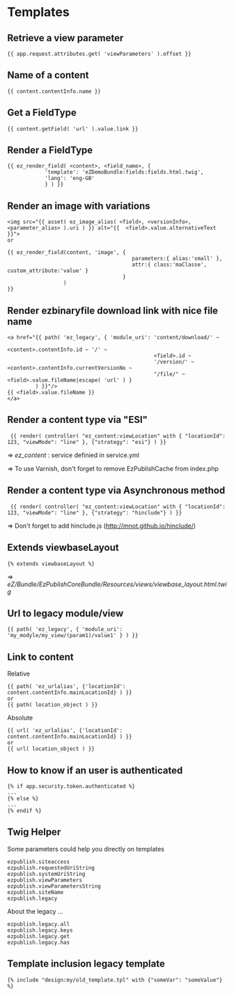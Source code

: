 Templates
=========


Retrieve a view parameter
-------------------------
```jinja
{{ app.request.attributes.get( 'viewParameters' ).offset }}
```

Name of a content
-----------------
```jinja
{{ content.contentInfo.name }}
```

Get a FieldType
---------------
```jinja
{{ content.getField( 'url' ).value.link }}
```

Render a FieldType
------------------
```jinja
{{ ez_render_field( <content>, <field_name>, {
            'template': 'eZDemoBundle:fields:fields.html.twig',
            'lang': 'eng-GB'
            } ) }}
```

Render an image with variations
-------------------------------
```jinja
<img src="{{ asset( ez_image_alias( <field>, <versionInfo>, <parameter_alias> ).uri ) }} alt="{{  <field>.value.alternativeText }}">
or

{{ ez_render_field(content, 'image', { 
                                        parameters:{ alias:'small' },
    									attr:{ class:'maClasse', custom_attribute:'value' }
									 }
				  )
}}
```

Render ezbinaryfile download link with nice file name
-------------------------------
```jinja
<a href="{{ path( 'ez_legacy', { 'module_uri': 'content/download/' ~
                                               <content>.contentInfo.id ~ '/' ~
                                               <field>.id ~
                                               '/version/' ~ <content>.contentInfo.currentVersionNo ~
                                               "/file/" ~ <field>.value.fileName|escape( 'url' ) }
         ) }}"/>
{{ <field>.value.fileName }}
</a>
```

Render a content type via "ESI"
-------------------------------

```jinja
 {{ render( controller( "ez_content:viewLocation" with { "locationId": 123, "viewMode": "line" }, {"strategy": "esi"} ) }}
```

=> *ez_content* : service definied in service.yml

=> To use Varnish, don't forget to remove EzPublishCache from index.php

Render a content type via Asynchronous method
---------------------------------------------

```jinja
 {{ render( controller( "ez_content:viewLocation" with { "locationId": 123, "viewMode": "line" }, {"strategy": "hinclude"} ) }}
```

=> Don't forget to add hinclude.js (http://mnot.github.io/hinclude/)

Extends viewbaseLayout
----------------------

```jinja
{% extends viewbaseLayout %}
```

=> *eZ/Bundle/EzPublishCoreBundle/Resources/views/viewbase_layout.html.twig*

Url to legacy module/view
-------------------------

```jinja
{{ path( 'ez_legacy', { 'module_uri': 'my_modyle/my_view/(param1)/value1' } ) }}
```

Link to content
---------------
Relative

```jinja
{{ path( 'ez_urlalias', {'locationId': content.contentInfo.mainLocationId} ) }}
or
{{ path( location_object ) }}
```
	
Absolute
	
```jinja
{{ url( 'ez_urlalias', {'locationId': content.contentInfo.mainLocationId} ) }}
or
{{ url( location_object ) }}
```

How to know if an user is authenticated
---------------------------------------
```jinja
{% if app.security.token.authenticated %}
...
{% else %}
...
{% endif %}
```

Twig Helper
-----------

Some parameters could help you directly on templates

```
ezpublish.siteaccess
ezpublish.requestedUriString
ezpublish.systemUriString
ezpublish.viewParameters
ezpublish.viewParametersString
ezpublish.siteName
ezpublish.legacy
```
About the legacy …

```
ezpublish.legacy.all
ezpublish.legacy.keys
ezpublish.legacy.get
ezpublish.legacy.has
```

Template inclusion legacy template
----------------------------------

```jinga
{% include "design:my/old_template.tpl" with {"someVar": "someValue"} %}
```
